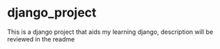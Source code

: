 # django_project
This is a django project that aids my learning django, description will be reviewed in the readme
